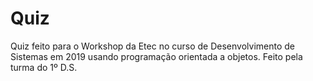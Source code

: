 # Quiz
Quiz feito para o Workshop da Etec no curso de Desenvolvimento de Sistemas em 2019 usando programação orientada a objetos.
Feito pela turma do 1º D.S.
